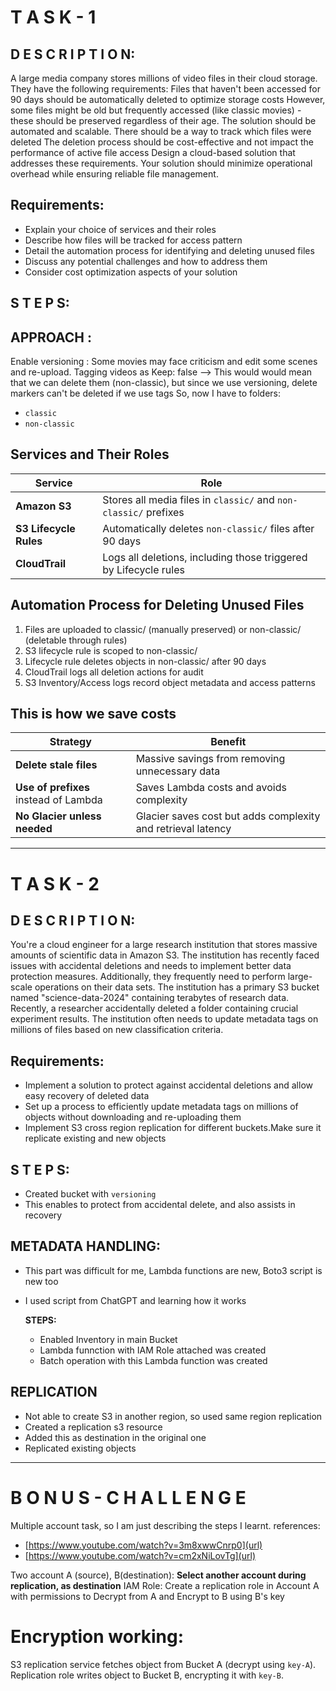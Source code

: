 # T A S K - 1
## D E S C R I P T I O N:
A large media company stores millions of video files in their cloud storage. They have the following requirements:
Files that haven't been accessed for 90 days should be automatically deleted to optimize storage costs
However, some files might be old but frequently accessed (like classic movies) - these should be preserved regardless of their age.
The solution should be automated and scalable.
There should be a way to track which files were deleted
The deletion process should be cost-effective and not impact the performance of active file access
Design a cloud-based solution that addresses these requirements. Your solution should minimize operational overhead while ensuring reliable file management.
## **Requirements:**
  - Explain your choice of services and their roles
  - Describe how files will be tracked for access pattern
  - Detail the automation process for identifying and deleting unused files
  - Discuss any potential challenges and how to address them
  - Consider cost optimization aspects of your solution

## S T E P S:

## APPROACH : 
  Enable versioning : Some movies may face criticism and edit some scenes and re-upload.
  Tagging videos as Keep: false --> This would would mean that we can delete them (non-classic), but since we use versioning, delete markers can't be deleted if we use tags
  So, now I have to folders:
  - `classic`
  - `non-classic`

## Services and Their Roles
| Service                            | Role                                                             |
| ---------------------------------- | ---------------------------------------------------------------- |
| **Amazon S3**                      | Stores all media files in `classic/` and `non-classic/` prefixes |
| **S3 Lifecycle Rules**             | Automatically deletes `non-classic/` files after 90 days         |
| **CloudTrail**                     | Logs all deletions, including those triggered by Lifecycle rules |


## **Automation Process for Deleting Unused Files**
1.	Files are uploaded to classic/ (manually preserved) or non-classic/ (deletable through rules)
2.	S3 lifecycle rule is scoped to non-classic/
3.	Lifecycle rule deletes objects in non-classic/ after 90 days
4.	CloudTrail logs all deletion actions for audit
5.	S3 Inventory/Access logs record object metadata and access patterns


## **This is how we save costs**
| Strategy                              | Benefit                                                      |
| ------------------------------------- | ------------------------------------------------------------ |
| **Delete stale files**                | Massive savings from removing unnecessary data               |
| **Use of prefixes** instead of Lambda | Saves Lambda costs and avoids complexity                     |
| **No Glacier unless needed**          | Glacier saves cost but adds complexity and retrieval latency |

  
<hr />  

# T A S K  -  2
## D E S C R I P T I O N:
You're a cloud engineer for a large research institution that stores massive amounts of scientific data in Amazon S3. The institution has recently faced issues with accidental deletions and needs to implement better data protection measures. Additionally, they frequently need to perform large-scale operations on their data sets.
The institution has a primary S3 bucket named "science-data-2024" containing terabytes of research data.
﻿﻿﻿Recently, a researcher accidentally deleted a folder containing crucial experiment results.
﻿﻿﻿The institution often needs to update metadata tags on millions of files based on new classification criteria.
## **Requirements:**
  - Implement a solution to protect against accidental deletions and allow easy recovery of deleted data
  - Set up a process to efficiently update metadata tags on millions of objects without downloading and re-uploading them
  - Implement S3 cross region replication for different buckets.Make sure it replicate existing and new objects

## S T E P S:

  - Created bucket with  `versioning`
  - This enables to protect from accidental delete, and also assists in recovery

## METADATA HANDLING:
  - This part was difficult for me, Lambda functions are new, Boto3 script is new too
  - I used script from ChatGPT and learning how it works

    **STEPS:**
      - Enabled Inventory in main Bucket
      - Lambda funnction with IAM Role attached was created
      - Batch operation with this Lambda function was created



## REPLICATION
  - Not able to create S3 in another region, so used same region replication
  - Created a replication s3 resource
  - Added this as destination in the original one
  - Replicated existing objects

<hr />


# B O N U S   -  C H A L L E N G E

Multiple account task, so I am just describing the steps I learnt.
references:
  - [https://www.youtube.com/watch?v=3m8xwwCnrp0](url)
  - [https://www.youtube.com/watch?v=cm2xNiLovTg](url)


Two account A (source), B(destination):
**Select another account during replication, as destination**
IAM Role: Create a replication role in Account A with permissions to Decrypt from A and Encrypt to B using B's key

# Encryption working:
S3 replication service fetches object from Bucket A (decrypt using `key-A`). 
Replication role writes object to Bucket B, encrypting it with `key-B`.     


